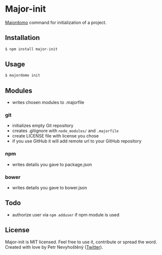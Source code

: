 # Major-init

[Majordomo](https://github.com/nevyk/majordomo) command for initialization of a project.

## Installation

```bash
$ npm install major-init
```

## Usage

```bash
$ majordomo init
```

## Modules

- writes chosen modules to .majorfile

### git

- initializes empty Git repository
- creates .gitignore with `node_modules/` and `.majorfile`
- create LICENSE file with license you chose
- if you use GitHub it will add remote url to your GitHub repository

### npm

- writes details you gave to package.json

### bower

- writes details you gave to bower.json

## Todo

- authorize user via `npm adduser` if npm module is used

## License

Major-init is MIT licensed. Feel free to use it, contribute or spread the word. Created with love by Petr Nevyhoštěný ([Twitter](https://twitter.com/pnevyk)).